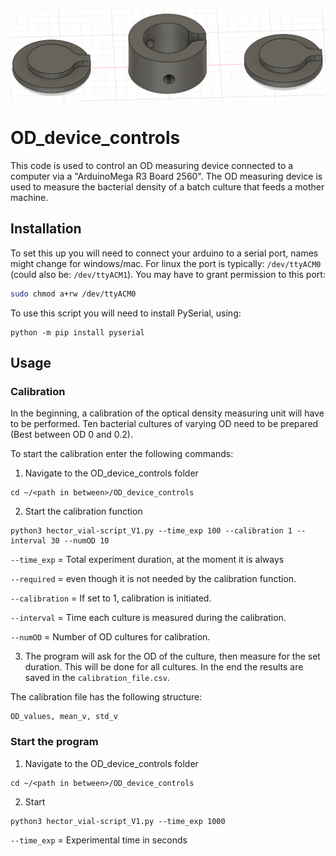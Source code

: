 <p align="center"><img src="images/vial_holder.png" alt="vial_holder" width="600"></p>


# OD_device_controls
This code is used to control an OD measuring device connected to a computer via a "ArduinoMega R3 Board 2560". The OD measuring device is used to measure the bacterial density of a batch culture that feeds a mother machine.

## Installation

To set this up you will need to connect your arduino to a serial port, names might change for windows/mac. For linux the port is typically: `/dev/ttyACM0` (could also be: `/dev/ttyACM1`). You may have to grant permission to this port:
```bash
sudo chmod a+rw /dev/ttyACM0
```
To use this script you will need to install PySerial, using:
```
python -m pip install pyserial
```

## Usage

### Calibration

In the beginning, a calibration of the optical density measuring unit will have to be performed. Ten bacterial cultures of varying OD need to be prepared (Best between OD 0 and 0.2).

To start the calibration enter the following commands:

1. Navigate to the OD_device_controls folder

```
cd ~/<path in between>/OD_device_controls
```

2. Start the calibration function

```
python3 hector_vial-script_V1.py --time_exp 100 --calibration 1 --interval 30 --numOD 10
```

`--time_exp` = Total experiment duration, at the moment it is always

`--required` = even though it is not needed by the calibration function.

`--calibration` = If set to 1, calibration is initiated.

`--interval` = Time each culture is measured during the calibration.

`--numOD` = Number of OD cultures for calibration.

3. The program will ask for the OD of the culture, then measure for the set duration. This will be done for all cultures. In the end the results are saved in the `calibration_file.csv`.

The calibration file has the following structure:

```
OD_values, mean_v, std_v
```
### Start the program

1. Navigate to the OD_device_controls folder

```
cd ~/<path in between>/OD_device_controls
```

2. Start

```
python3 hector_vial-script_V1.py --time_exp 1000
```

`--time_exp` = Experimental time in seconds
